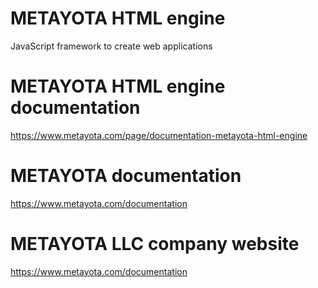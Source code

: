 # METAYOTA HTML engine

JavaScript framework to create web applications

# METAYOTA HTML engine documentation
https://www.metayota.com/page/documentation-metayota-html-engine

# METAYOTA documentation
https://www.metayota.com/documentation

# METAYOTA LLC company website
https://www.metayota.com/documentation
